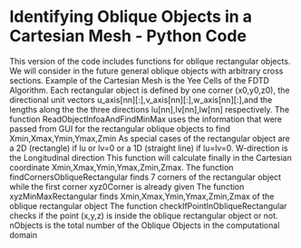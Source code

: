 # Identifying Oblique Objects in a Cartesian Mesh - Python Code
This version of the code includes functions for oblique rectangular objects. We will consider in the future general oblique objects with arbitrary cross sections.
Example of the Cartesian Mesh is the Yee Cells of the FDTD Algorithm.
Each rectangular object is defined by one corner (x0,y0,z0), the directional unit vectors u_axis[nn][:],v_axis[nn][:],w_axis[nn][:],and the lengths along the the three directions lu[nn],lv[nn],lw[nn] respectively.
The function ReadObjectInfoaAndFindMinMax uses the information that were passed from GUI for the rectangular oblique objects to find Xmin,Xmax,Ymin,Ymax,Zmin
As special cases of the rectangular object are a 2D (rectangle) if lu or lv=0 or a 1D (straight line) if lu=lv=0.
W-direction is the Longitudinal direction
This function will calculate finally in the Cartesian coordinate Xmin,Xmax,Ymin,Ymax,Zmin,Zmax.
The function findCornersObliqueRectangular finds 7 corners of the rectangular object while the first corner xyz0Corner is already given
The function xyzMinMaxRectangular finds Xmin,Xmax,Ymin,Ymax,Zmin,Zmax of the oblique rectangular object
The function checkIfPointInObliqueRectangular checks if the point (x,y,z) is inside the oblique rectangular object or not.
nObjects is the total number of the Oblique Objects in the computational domain
